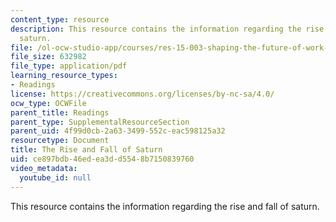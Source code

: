 ```yaml
---
content_type: resource
description: This resource contains the information regarding the rise and fall of
  saturn.
file: /ol-ocw-studio-app/courses/res-15-003-shaping-the-future-of-work-15-662x-spring-2016/ce897bdb46edea3dd5548b7150839760_MITRES_15_003S16_saturn.pdf
file_size: 632982
file_type: application/pdf
learning_resource_types:
- Readings
license: https://creativecommons.org/licenses/by-nc-sa/4.0/
ocw_type: OCWFile
parent_title: Readings
parent_type: SupplementalResourceSection
parent_uid: 4f99d0cb-2a63-3499-552c-eac598125a32
resourcetype: Document
title: The Rise and Fall of Saturn
uid: ce897bdb-46ed-ea3d-d554-8b7150839760
video_metadata:
  youtube_id: null
---
```

This resource contains the information regarding the rise and fall of saturn.